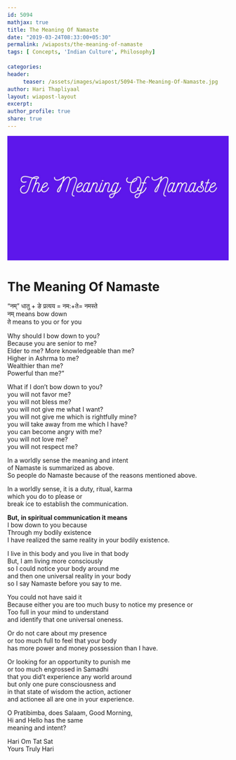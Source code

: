 ```yaml
--- 
id: 5094
mathjax: true  
title: The Meaning Of Namaste
date: "2019-03-24T08:33:00+05:30"
permalink: /wiaposts/the-meaning-of-namaste
tags: [ Concepts, 'Indian Culture', Philosophy]    

categories: 
header:
     teaser: /assets/images/wiapost/5094-The-Meaning-Of-Namaste.jpg
author: Hari Thapliyaal 
layout: wiapost-layout 
excerpt:  
author_profile: true 
share: true 
---
```

  
![The Meaning Of Namaste](/assets/images/wiapost/5094-The-Meaning-Of-Namaste.jpg)     
   
# The Meaning Of Namaste
    
“नम्” धातु + ङे प्रत्यय = नम:+ते= नमस्ते     
नम् means bow down     
ते means to you or for you    
    
Why should I bow down to you?     
Because you are senior to me?     
Elder to me? More knowledgeable than me?     
Higher in Ashrma to me?     
Wealthier than me?     
Powerful than me?”    
    
What if I don’t bow down to you?     
you will not favor me?     
you will not bless me?     
you will not give me what I want?     
you will not give me which is rightfully mine?     
you will take away from me which I have?     
you can become angry with me?     
you will not love me?     
you will not respect me?    
    
In a worldly sense the meaning and intent     
of Namaste is summarized as above.     
So people do Namaste because of the reasons mentioned above.    
    
In a worldly sense, it is a duty, ritual, karma     
which you do to please or     
break ice to establish the communication.    
    
**But, in spiritual communication it means**     
I bow down to you because     
Through my bodily existence     
I have realized the same reality in your bodily existence.    
    
I live in this body and you live in that body     
But, I am living more consciously     
so I could notice your body around me     
and then one universal reality in your body     
so I say Namaste before you say to me.    
    
You could not have said it     
Because either you are too much busy to notice my presence or     
Too full in your mind to understand     
and identify that one universal oneness.    
    
Or do not care about my presence     
or too much full to feel that your body     
has more power and money possession than I have.    
    
Or looking for an opportunity to punish me     
or too much engrossed in Samadhi     
that you did’t experience any world around     
but only one pure consciousness and     
in that state of wisdom the action, actioner     
and actionee all are one in your experience.    
    
O Pratibimba, does Salaam, Good Morning,     
Hi and Hello has the same     
meaning and intent?    
    
Hari Om Tat Sat     
Yours Truly Hari    
